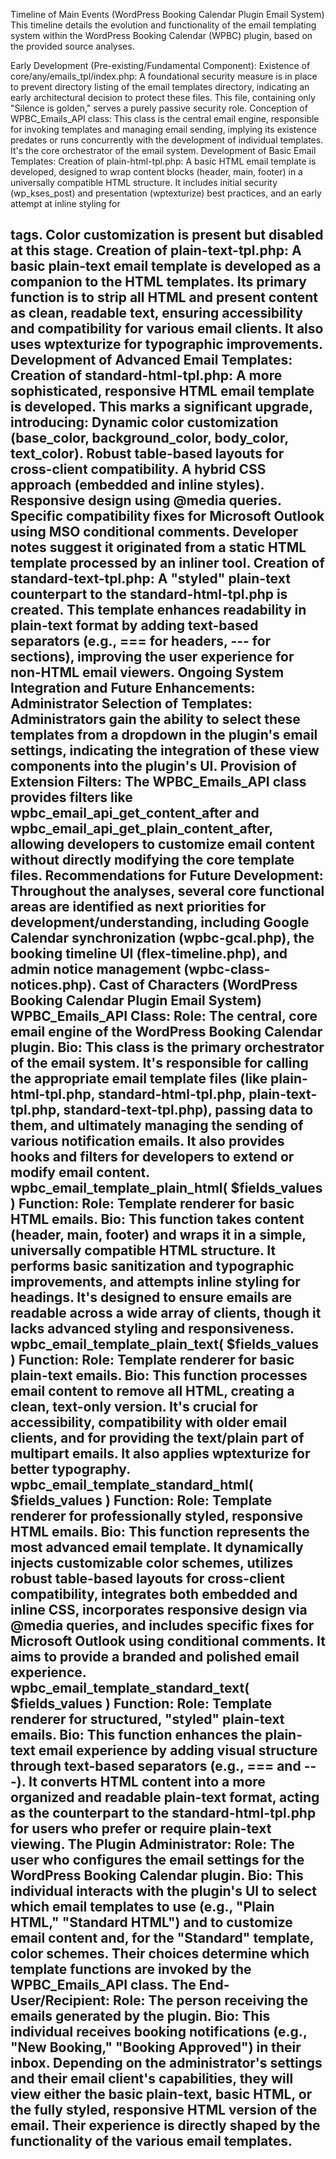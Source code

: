 Timeline of Main Events (WordPress Booking Calendar Plugin Email System)
This timeline details the evolution and functionality of the email templating system within the WordPress Booking Calendar (WPBC) plugin, based on the provided source analyses.

Early Development (Pre-existing/Fundamental Component):
Existence of core/any/emails_tpl/index.php: A foundational security measure is in place to prevent directory listing of the email templates directory, indicating an early architectural decision to protect these files. This file, containing only "Silence is golden," serves a purely passive security role.
Conception of WPBC_Emails_API class: This class is the central email engine, responsible for invoking templates and managing email sending, implying its existence predates or runs concurrently with the development of individual templates. It's the core orchestrator of the email system.
Development of Basic Email Templates:
Creation of plain-html-tpl.php: A basic HTML email template is developed, designed to wrap content blocks (header, main, footer) in a universally compatible HTML structure. It includes initial security (wp_kses_post) and presentation (wptexturize) best practices, and an early attempt at inline styling for <h2> tags. Color customization is present but disabled at this stage.
Creation of plain-text-tpl.php: A basic plain-text email template is developed as a companion to the HTML templates. Its primary function is to strip all HTML and present content as clean, readable text, ensuring accessibility and compatibility for various email clients. It also uses wptexturize for typographic improvements.
Development of Advanced Email Templates:
Creation of standard-html-tpl.php: A more sophisticated, responsive HTML email template is developed. This marks a significant upgrade, introducing:
Dynamic color customization (base_color, background_color, body_color, text_color).
Robust table-based layouts for cross-client compatibility.
A hybrid CSS approach (embedded and inline styles).
Responsive design using @media queries.
Specific compatibility fixes for Microsoft Outlook using MSO conditional comments.
Developer notes suggest it originated from a static HTML template processed by an inliner tool.
Creation of standard-text-tpl.php: A "styled" plain-text counterpart to the standard-html-tpl.php is created. This template enhances readability in plain-text format by adding text-based separators (e.g., === for headers, --- for sections), improving the user experience for non-HTML email viewers.
Ongoing System Integration and Future Enhancements:
Administrator Selection of Templates: Administrators gain the ability to select these templates from a dropdown in the plugin's email settings, indicating the integration of these view components into the plugin's UI.
Provision of Extension Filters: The WPBC_Emails_API class provides filters like wpbc_email_api_get_content_after and wpbc_email_api_get_plain_content_after, allowing developers to customize email content without directly modifying the core template files.
Recommendations for Future Development: Throughout the analyses, several core functional areas are identified as next priorities for development/understanding, including Google Calendar synchronization (wpbc-gcal.php), the booking timeline UI (flex-timeline.php), and admin notice management (wpbc-class-notices.php).
Cast of Characters (WordPress Booking Calendar Plugin Email System)
WPBC_Emails_API Class:
Role: The central, core email engine of the WordPress Booking Calendar plugin.
Bio: This class is the primary orchestrator of the email system. It's responsible for calling the appropriate email template files (like plain-html-tpl.php, standard-html-tpl.php, plain-text-tpl.php, standard-text-tpl.php), passing data to them, and ultimately managing the sending of various notification emails. It also provides hooks and filters for developers to extend or modify email content.
wpbc_email_template_plain_html( $fields_values ) Function:
Role: Template renderer for basic HTML emails.
Bio: This function takes content (header, main, footer) and wraps it in a simple, universally compatible HTML structure. It performs basic sanitization and typographic improvements, and attempts inline styling for headings. It's designed to ensure emails are readable across a wide array of clients, though it lacks advanced styling and responsiveness.
wpbc_email_template_plain_text( $fields_values ) Function:
Role: Template renderer for basic plain-text emails.
Bio: This function processes email content to remove all HTML, creating a clean, text-only version. It's crucial for accessibility, compatibility with older email clients, and for providing the text/plain part of multipart emails. It also applies wptexturize for better typography.
wpbc_email_template_standard_html( $fields_values ) Function:
Role: Template renderer for professionally styled, responsive HTML emails.
Bio: This function represents the most advanced email template. It dynamically injects customizable color schemes, utilizes robust table-based layouts for cross-client compatibility, integrates both embedded and inline CSS, incorporates responsive design via @media queries, and includes specific fixes for Microsoft Outlook using conditional comments. It aims to provide a branded and polished email experience.
wpbc_email_template_standard_text( $fields_values ) Function:
Role: Template renderer for structured, "styled" plain-text emails.
Bio: This function enhances the plain-text email experience by adding visual structure through text-based separators (e.g., === and ---). It converts HTML content into a more organized and readable plain-text format, acting as the counterpart to the standard-html-tpl.php for users who prefer or require plain-text viewing.
The Plugin Administrator:
Role: The user who configures the email settings for the WordPress Booking Calendar plugin.
Bio: This individual interacts with the plugin's UI to select which email templates to use (e.g., "Plain HTML," "Standard HTML") and to customize email content and, for the "Standard" template, color schemes. Their choices determine which template functions are invoked by the WPBC_Emails_API class.
The End-User/Recipient:
Role: The person receiving the emails generated by the plugin.
Bio: This individual receives booking notifications (e.g., "New Booking," "Booking Approved") in their inbox. Depending on the administrator's settings and their email client's capabilities, they will view either the basic plain-text, basic HTML, or the fully styled, responsive HTML version of the email. Their experience is directly shaped by the functionality of the various email templates.
